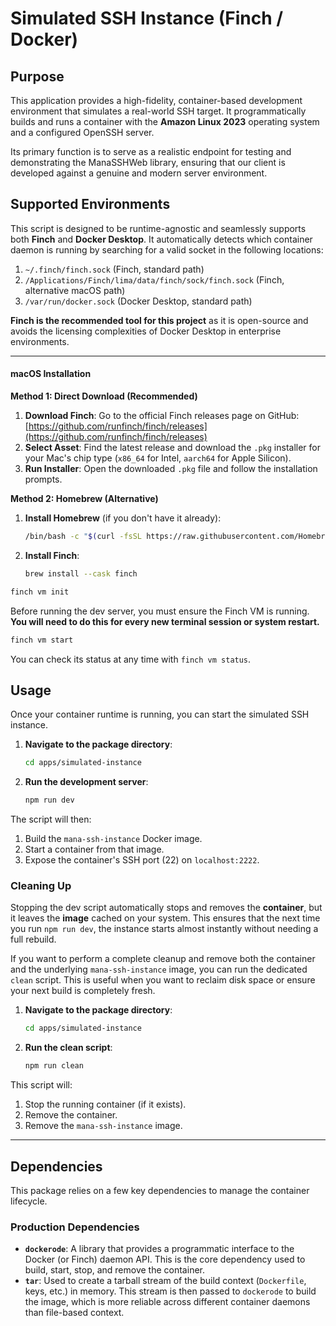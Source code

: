 # Simulated SSH Instance (Finch / Docker)

## Purpose

This application provides a high-fidelity, container-based development environment that simulates a real-world SSH target. It programmatically builds and runs a container with the **Amazon Linux 2023** operating system and a configured OpenSSH server.

Its primary function is to serve as a realistic endpoint for testing and demonstrating the ManaSSHWeb library, ensuring that our client is developed against a genuine and modern server environment.

## Supported Environments

This script is designed to be runtime-agnostic and seamlessly supports both **Finch** and **Docker Desktop**. It automatically detects which container daemon is running by searching for a valid socket in the following locations:

1.  `~/.finch/finch.sock` (Finch, standard path)
2.  `/Applications/Finch/lima/data/finch/sock/finch.sock` (Finch, alternative macOS path)
3.  `/var/run/docker.sock` (Docker Desktop, standard path)

**Finch is the recommended tool for this project** as it is open-source and avoids the licensing complexities of Docker Desktop in enterprise environments.

---

#### macOS Installation

**Method 1: Direct Download (Recommended)**

1.  **Download Finch**: Go to the official Finch releases page on GitHub: [https://github.com/runfinch/finch/releases](https://github.com/runfinch/finch/releases)
2.  **Select Asset**: Find the latest release and download the `.pkg` installer for your Mac's chip type (`x86_64` for Intel, `aarch64` for Apple Silicon).
3.  **Run Installer**: Open the downloaded `.pkg` file and follow the installation prompts.

**Method 2: Homebrew (Alternative)**

1.  **Install Homebrew** (if you don't have it already):
    ```bash
    /bin/bash -c "$(curl -fsSL https://raw.githubusercontent.com/Homebrew/install/HEAD/install.sh)"
    ```
2.  **Install Finch**:
    ```bash
    brew install --cask finch

```bash
finch vm init
```

Before running the dev server, you must ensure the Finch VM is running. **You will need to do this for every new terminal session or system restart.**

```bash
finch vm start
```

You can check its status at any time with `finch vm status`.

## Usage

Once your container runtime is running, you can start the simulated SSH instance.

1.  **Navigate to the package directory**:
    ```bash
    cd apps/simulated-instance
    ```

2.  **Run the development server**:
    ```bash
    npm run dev
    ```

The script will then:
1.  Build the `mana-ssh-instance` Docker image.
2.  Start a container from that image.
3.  Expose the container's SSH port (22) on `localhost:2222`.

### Cleaning Up

Stopping the dev script automatically stops and removes the **container**, but it leaves the **image** cached on your system. This ensures that the next time you run `npm run dev`, the instance starts almost instantly without needing a full rebuild.

If you want to perform a complete cleanup and remove both the container and the underlying `mana-ssh-instance` image, you can run the dedicated `clean` script. This is useful when you want to reclaim disk space or ensure your next build is completely fresh.

1.  **Navigate to the package directory**:
    ```bash
    cd apps/simulated-instance
    ```

2.  **Run the clean script**:
    ```bash
    npm run clean
    ```

This script will:
1.  Stop the running container (if it exists).
2.  Remove the container.
3.  Remove the `mana-ssh-instance` image.

---

## Dependencies

This package relies on a few key dependencies to manage the container lifecycle.

### Production Dependencies

-   **`dockerode`**: A library that provides a programmatic interface to the Docker (or Finch) daemon API. This is the core dependency used to build, start, stop, and remove the container.
-   **`tar`**: Used to create a tarball stream of the build context (`Dockerfile`, keys, etc.) in memory. This stream is then passed to `dockerode` to build the image, which is more reliable across different container daemons than file-based context.

 
